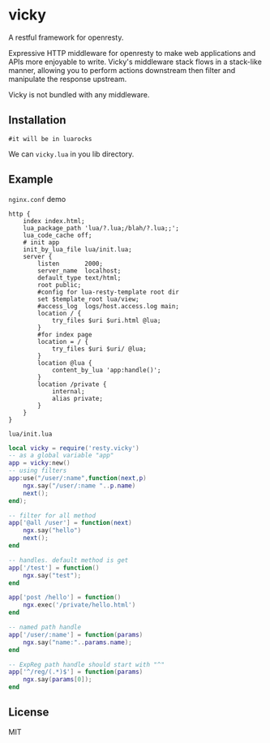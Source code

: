 # vicky
A restful framework for openresty.

Expressive HTTP middleware for openresty to make web applications and APIs more enjoyable to write. Vicky's middleware stack flows in a stack-like manner, allowing you to perform actions downstream then filter and manipulate the response upstream.

Vicky is not bundled with any middleware.

## Installation
```
#it will be in luarocks
```
We can `vicky.lua` in you lib directory.

## Example
`nginx.conf` demo
```
http {
	index index.html;
	lua_package_path 'lua/?.lua;/blah/?.lua;;';
	lua_code_cache off;
	# init app
	init_by_lua_file lua/init.lua;
	server {
        listen       2000;
        server_name  localhost;
        default_type text/html;
        root public;
        #config for lua-resty-template root dir
        set $template_root lua/view;
        #access_log  logs/host.access.log main;
        location / {
            try_files $uri $uri.html @lua;
        }
        #for index page
        location = / {
            try_files $uri $uri/ @lua;
        }
        location @lua {
            content_by_lua 'app:handle()';
        }
        location /private {
            internal;
            alias private;
        }
    }
}
```

`lua/init.lua`
```lua
local vicky = require('resty.vicky')
-- as a global variable "app"
app = vicky:new()
-- using filters
app:use("/user/:name",function(next,p)
	ngx.say("/user/:name "..p.name)
	next();
end);

-- filter for all method
app['@all /user'] = function(next)
	ngx.say("hello")
	next();
end

-- handles. default method is get
app['/test'] = function()
	ngx.say("test");
end

app['post /hello'] = function()
	ngx.exec('/private/hello.html')
end

-- named path handle
app['/user/:name'] = function(params)
	ngx.say("name:"..params.name);
end

-- ExpReg path handle should start with "^"
app['^/reg/(.*)$'] = function(params)
	ngx.say(params[0]);
end

```

## License
MIT